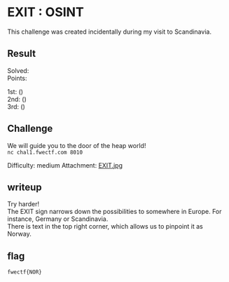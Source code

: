 # EXIT : OSINT

This challenge was created incidentally during my visit to Scandinavia.

## Result
Solved:   
Points: 

1st: ()  
2nd: ()  
3rd: ()

## Challenge
We will guide you to the door of the heap world!  
`nc chal1.fwectf.com 8010`

Difficulty: medium
Attachment: [EXIT.jpg](EXIT.jp)

## writeup

Try harder!  
The EXIT sign narrows down the possibilities to somewhere in Europe. For instance, Germany or Scandinavia.  
There is text in the top right corner, which allows us to pinpoint it as Norway.

## flag

`fwectf{NOR}`
